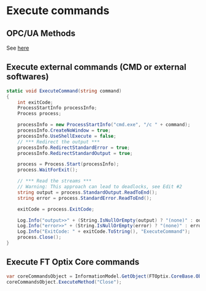 # Execute commands

## OPC/UA Methods

See [here](./creating-objects.md)

## Execute external commands (CMD or external softwares)

```csharp
static void ExecuteCommand(string command)
{
    int exitCode;
    ProcessStartInfo processInfo;
    Process process;

    processInfo = new ProcessStartInfo("cmd.exe", "/c " + command);
    processInfo.CreateNoWindow = true;
    processInfo.UseShellExecute = false;
    // *** Redirect the output ***
    processInfo.RedirectStandardError = true;
    processInfo.RedirectStandardOutput = true;

    process = Process.Start(processInfo);
    process.WaitForExit();

    // *** Read the streams ***
    // Warning: This approach can lead to deadlocks, see Edit #2
    string output = process.StandardOutput.ReadToEnd();
    string error = process.StandardError.ReadToEnd();

    exitCode = process.ExitCode;

    Log.Info("output>>" + (String.IsNullOrEmpty(output) ? "(none)" : output));
    Log.Info("error>>" + (String.IsNullOrEmpty(error) ? "(none)" : error));
    Log.Info("ExitCode: " + exitCode.ToString(), "ExecuteCommand");
    process.Close();
}
```

## Execute FT Optix Core commands

```csharp
var coreCommandsObject = InformationModel.GetObject(FTOptix.CoreBase.Objects.CoreCommands);
coreCommandsObject.ExecuteMethod("Close");
```
